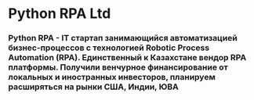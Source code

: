 

Python RPA Ltd
========
### Python RPA -  IT стартап занимающийся автоматизацией бизнес-процессов с технологией Robotic Process Automation (RPA). Единственный к Казахстане вендор RPA платформы. Получили венчурное финансирование от локальных и иностранных инвесторов, планируем расширяться на рынки США, Индии, ЮВА